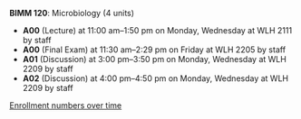 **BIMM 120**: Microbiology (4 units)

- **A00** (Lecture) at 11:00 am–1:50 pm on Monday, Wednesday at WLH 2111 by staff
- **A00** (Final Exam) at 11:30 am–2:29 pm on Friday at WLH 2205 by staff
- **A01** (Discussion) at 3:00 pm–3:50 pm on Monday, Wednesday at WLH 2209 by staff
- **A02** (Discussion) at 4:00 pm–4:50 pm on Monday, Wednesday at WLH 2209 by staff

[Enrollment numbers over time](./BIMM120.tsv)
